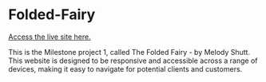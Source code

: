 # Folded-Fairy
[Access the live site here.](https://melody-lisa.github.io/Folded-Fairy/)

This is the Milestone project 1, called The Folded Fairy - by Melody Shutt. This website is designed to be responsive and accessible across a range of devices, making it easy to navigate for potential clients and customers.

